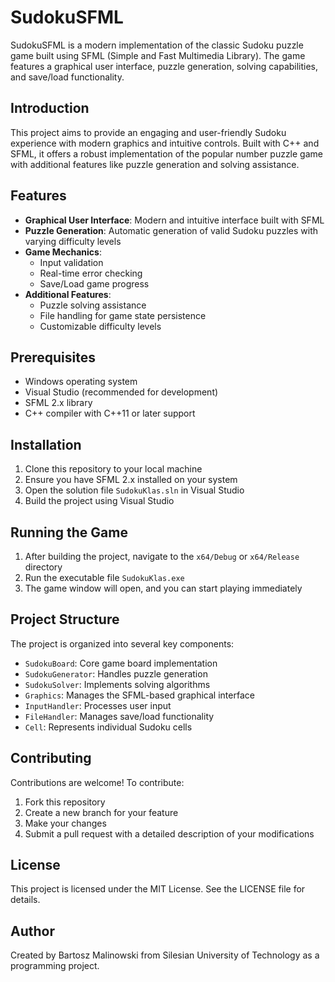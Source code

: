 # SudokuSFML

SudokuSFML is a modern implementation of the classic Sudoku puzzle game built using SFML (Simple and Fast Multimedia Library). The game features a graphical user interface, puzzle generation, solving capabilities, and save/load functionality.

## Introduction

This project aims to provide an engaging and user-friendly Sudoku experience with modern graphics and intuitive controls. Built with C++ and SFML, it offers a robust implementation of the popular number puzzle game with additional features like puzzle generation and solving assistance.

## Features

- **Graphical User Interface**: Modern and intuitive interface built with SFML
- **Puzzle Generation**: Automatic generation of valid Sudoku puzzles with varying difficulty levels
- **Game Mechanics**:
  - Input validation
  - Real-time error checking
  - Save/Load game progress
- **Additional Features**:
  - Puzzle solving assistance
  - File handling for game state persistence
  - Customizable difficulty levels

## Prerequisites

- Windows operating system
- Visual Studio (recommended for development)
- SFML 2.x library
- C++ compiler with C++11 or later support

## Installation

1. Clone this repository to your local machine
2. Ensure you have SFML 2.x installed on your system
3. Open the solution file `SudokuKlas.sln` in Visual Studio
4. Build the project using Visual Studio

## Running the Game

1. After building the project, navigate to the `x64/Debug` or `x64/Release` directory
2. Run the executable file `SudokuKlas.exe`
3. The game window will open, and you can start playing immediately

## Project Structure

The project is organized into several key components:

- `SudokuBoard`: Core game board implementation
- `SudokuGenerator`: Handles puzzle generation
- `SudokuSolver`: Implements solving algorithms
- `Graphics`: Manages the SFML-based graphical interface
- `InputHandler`: Processes user input
- `FileHandler`: Manages save/load functionality
- `Cell`: Represents individual Sudoku cells

## Contributing

Contributions are welcome! To contribute:

1. Fork this repository
2. Create a new branch for your feature
3. Make your changes
4. Submit a pull request with a detailed description of your modifications

## License

This project is licensed under the MIT License. See the LICENSE file for details.

## Author

Created by Bartosz Malinowski from Silesian University of Technology as a programming project.
